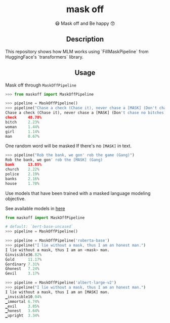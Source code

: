 <h1 align="center">mask off</h1>
<p align="center">
😷 Mask off and Be happy 😙
</p>

<h2 align="center">Description</h2>
This repository shows how MLM works using `FillMaskPipeline` from HuggingFace's `transformers` library.

<h2 align="center">Usage</h2>

Mask off through `MaskOffPipeline`

``` python
>>> from maskoff import MaskOffPipeline

>>> pipeline = MaskOffPipeline()
>>> pipeline("Chase a check (Chase it), never chase a [MASK] (Don't chase no bitches)")
Chase a check (Chase it), never chase a [MASK] (Don't chase no bitches)
check     48.78%
bitch     2.23%
woman     1.44%
girl      1.14%
man       0.67%

```

One random word will be masked If there's no `[MASK]` in text.

``` python
>>> pipeline("Rob the bank, we gon' rob the game (Gang)")
Rob the bank, we gon' rob the [MASK] (Gang)
bank      13.85%
church    2.22%
police    2.19%
banks     2.16%
house     1.78%

```

Use models that have been trained with a masked language modeling objective.

See available models in [here](https://huggingface.co/models?filter=lm-head)

``` python
from maskoff import MaskOffPipeline

# default: `bert-base-uncased`
>>> pipeline = MaskOffPipeline()

>>> pipeline = MaskOffPipeline('roberta-base')
>>> pipeline("I lie without a mask, thus I am an honest man.")
I lie without a mask, thus I am an <mask> man.
Ġinvisible36.82%
Ġold      11.17%
Ġordinary 7.31%
Ġhonest   7.24%
Ġevil     3.17%

>>> pipeline = MaskOffPipeline('albert-large-v2')
>>> pipeline("I lie without a mask, thus I am an honest man.")
I lie without a mask, thus I am an [MASK] man.
▁invisible10.04%
▁immortal 6.74%
▁evil     3.85%
▁honest   3.64%
▁upright  3.34%

```